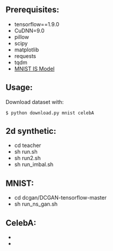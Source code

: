## Prerequisites:
 
- tensorflow==1.9.0
- CuDNN=9.0 
- pillow
- scipy
- matplotlib
- requests
- tqdm 
- [MNIST IS Model](https://github.com/tensorflow/models/blob/master/research/gan/mnist/data/classify_mnist_graph_def.pb)

## Usage:
Download dataset with:

    $ python download.py mnist celebA

## 2d synthetic:
- cd teacher
- sh run.sh
- sh run2.sh
- sh run_imbal.sh

## MNIST:
- cd dcgan/DCGAN-tensorflow-master
- sh run_ns_gan.sh

## CelebA:
-
- 
